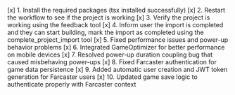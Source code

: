 [x] 1. Install the required packages (tsx installed successfully)
[x] 2. Restart the workflow to see if the project is working
[x] 3. Verify the project is working using the feedback tool
[x] 4. Inform user the import is completed and they can start building, mark the import as completed using the complete_project_import tool
[x] 5. Fixed performance issues and power-up behavior problems
[x] 6. Integrated GameOptimizer for better performance on mobile devices
[x] 7. Resolved power-up duration coupling bug that caused misbehaving power-ups
[x] 8. Fixed Farcaster authentication for game data persistence
[x] 9. Added automatic user creation and JWT token generation for Farcaster users
[x] 10. Updated game save logic to authenticate properly with Farcaster context